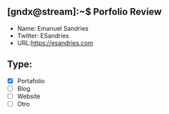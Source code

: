 ## [gndx@stream]:~$ Porfolio Review

- Name: Emanuel Sandries
- Twitter: ESandries
- URL:https://esandries.com

## Type:
  - [x] Portafolio
  - [ ] Blog
  - [ ] Website
  - [ ] Otro
